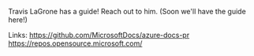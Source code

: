 Travis LaGrone has a guide! Reach out to him.
(Soon we'll have the guide here!)

Links:
https://github.com/MicrosoftDocs/azure-docs-pr
https://repos.opensource.microsoft.com/